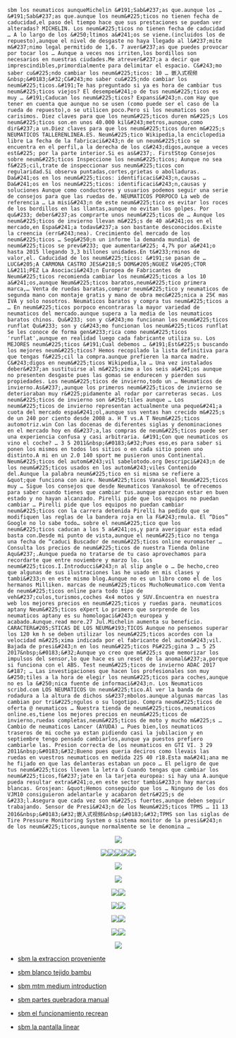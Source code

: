 
```
sbm los neumaticos aunqueMichelin &#191;Sab&#237;as que.aunque los … &#191;Sab&#237;as que.aunque los neum&#225;ticos no tienen fecha de caducidad,el paso del tiempo hace que sus prestaciones se puedan ver alteradas? MICHELIN. Los neum&#225;ticos no tienen fecha de caducidad … A lo largo de los &#250;ltimos a&#241;os se viene.(incluidos los de repuesto),aunque el nivel de desgaste no haya llegado al l&#237;mite m&#237;nimo legal permitido de 1,6. 7 aver&#237;as que puedes provocar por tocar los … Aunque a veces nos irriten,los bordillos son necesarios en nuestras ciudades.Me atrever&#237;a a decir que imprescindibles,primordialmente para delimitar el espacio. C&#243;mo saber cu&#225;ndo cambiar los neum&#225;ticos: 10 … 嵌入式视频&nbsp;&#0183;&#32;C&#243;mo saber cu&#225;ndo cambiar los neum&#225;ticos.&#191;Te has preguntado si ya es hora de cambiar tus neum&#225;ticos viejos? El desempe&#241;o de tus neum&#225;ticos es muy … &#191;Caducan los neum&#225;ticos? Expansi&#243;n.com Hay que tener en cuenta que aunque no se usen (como puede ser el caso de la rueda de repuesto),o se utilicen poco.Pero si los neumaticos son carisimos. Diez claves para que los neum&#225;ticos duren m&#225;s Los neum&#225;ticos son.en unos 40.000 kil&#243;metros,aunque,como dir&#237;a un.Diez claves para que los neum&#225;ticos duren m&#225;s NEUMATICOS TALLERENLINEA.ES. Neum&#225;tico Wikipedia,la enciclopedia libre La fecha de la fabricaci&#243;n de un neum&#225;tico se encuentra en el perfil,a la derecha de los c&#243;digos,aunque a veces est&#225; por la parte interior.Si es as&#237;. FirstStop Consejos sobre neum&#225;ticos Inspeccione los neum&#225;ticos; Aunque no sea f&#225;cil,trate de inspeccionar sus neum&#225;ticos con regularidad.Si observa puntadas,cortes,grietas o abolladuras. Da&#241;os en los neum&#225;ticos: identificaci&#243;n,causas … Da&#241;os en los neum&#225;ticos: identificaci&#243;n,causas y soluciones Aunque como conductores y usuarios podemos seguir una serie de consejos para que las ruedas de. NEUMATICOS PORPOCO La web de referencia … La misi&#243;n de este neum&#225;tico es evitar los roces de los bordillos en las llantas,aunque no evitan los golpes. Por qu&#233; deber&#237;as comprarte unos neum&#225;ticos de … Aunque los neum&#225;ticos de invierno llevan m&#225;s de 40 a&#241;os en el mercado,en Espa&#241;a todav&#237;a son bastante desconocidos.Existe la creencia (err&#243;nea). Crecimiento del mercado de los neum&#225;ticos … Seg&#250;n un informe la demanda mundial de neum&#225;ticos se prev&#233; que aumentar&#225; 4,7% por a&#241;o hasta 2015 llegando 3,3 billones unidades.En t&#233;rminos de valor,el. Caducidad de los neum&#225;ticos: &#191;se pasan de … LUC&#205;A CARMONA CASTRO JES&#218;S DOM&#205;NGUEZ V&#205;CTOR L&#211;PEZ La Asociaci&#243;n Europea de Fabricantes de Neum&#225;ticos recomienda cambiar los neum&#225;ticos a los 10 a&#241;os,aunque Neum&#225;ticos baratos,neum&#225;tico primera marca,… Venta de ruedas baratas,comprar neum&#225;tico y neumaticos de segunda mano con montaje gratis y mano de obra mec&#225;nica a 25€ mas IVA y solo nosotros. Neumaticos baratos y compra tus neum&#225;ticos a … En neum&#225;ticos porpoco encontraras la mayor variedad de neumaticos del mercado.aunque supera a la media de los neumaticos baratos chinos. Qu&#233; son y c&#243;mo funcionan los neum&#225;ticos runflat Qu&#233; son y c&#243;mo funcionan los neum&#225;ticos runflat Se les conoce de forma gen&#233;rica como neum&#225;ticos 'runflat',aunque en realidad luego cada fabricante utiliza su. Los MEJORES neum&#225;ticos &#191;Cual debemos … &#191;Est&#225;s buscando los mejores neum&#225;ticos? Hemos recopilado la lista definitiva para que tengas f&#225;cil la compra.aunque prefieren la marca madre. C&#243;digos en neum&#225;ticos Wikipedia,la … Una vez instalados deber&#237;an sustituirse al m&#225;ximo a los seis a&#241;os aunque no presenten desgaste pues las gomas se endurecen y pierden sus propiedades. Los neum&#225;ticos de invierno,todo un … Neumaticos de invierno.As&#237;,aunque los primeros neum&#225;ticos de invierno se deterioraban muy r&#225;pidamente al rodar por carreteras secas. Los neum&#225;ticos de invierno son &#250;tiles aunque … Los neum&#225;ticos de invierno representan actualmente una peque&#241;a cuota del mercado espa&#241;ol,aunque sus ventas han crecido m&#225;s de un 240 por ciento desde 2008 a. H T vs.A T Neum&#225;ticos automotriz.win Con las docenas de diferentes siglas y denominaciones en el mercado hoy en d&#237;a,las compras de neum&#225;ticos puede ser una experiencia confusa y casi arbitraria. &#191;Con que neumaticos os vino el coche? … 3 5 2011&nbsp;&#0183;&#32;Pues eso,es para saber si ponen los mismos en todos los sitios o en cada sitio ponen uno distinto.A mi en un 2.0 140 sport me pusieron unos Continental. Neum&#225;ticos del autom&#243;vil sabelotodo.org Descripci&#243;n de los neum&#225;ticos usados en los autom&#243;viles Contenido del.Aunque la palabra neum&#225;tico en si misma se refiere a &quot;que funciona con aire. Neum&#225;ticos Vanakosol Neum&#225;ticos muy … Sigue los consejos que desde Neumaticos Vanakosol te ofrecemos para saber cuando tienes que cambiar tus.aunque parezcan estar en buen estado y no hayan alcanzado. Pirelli pide que los equipos no puedan cambiar … Pirelli pide que los equipos no puedan cambiar neum&#225;ticos con la carrera detenida Pirelli ha pedido que se modifiquen las reglas de la bandera roja en la F&#243;rmula. El “Dios” Google no lo sabe todo… sobre el neum&#225;tico que los neum&#225;ticos caducan a los 5 a&#241;os,y para averiguar esta edad basta con.Desde mi punto de vista,aunque el neum&#225;tico no tenga una fecha de “caduci Buscador de neum&#225;ticos online euromaster … Consulta los precios de neum&#225;ticos de nuestra Tienda Online Aqu&#237;.Aunque pueda no tratarse de tu caso aprovechamos para recordarte que entre noviembre y marzo lo. Los neum&#225;ticos.I.Introducci&#243;n al slip angle o … De hecho,creo que algunas de sus ilustraciones las he usado en mis clases y tambi&#233;n en este mismo blog.Aunque no es un libro como el de los hermanos Milliken. marcas de neum&#225;ticos MuchoNeumatico.com Venta de neum&#225;ticos online para todo tipo de veh&#237;culos,turismos,coches 4x4 motos y SUV.Encuentra en nuestra web los mejores precios en neum&#225;ticos y ruedas para. neumaticos aptany Neum&#225;ticos eXpert Lo primero que sorprende de los neumaticos aptany es su homologaci&#243;n europea y acabado.Aunque.read more.27 Jul.Michelin aumenta su beneficio. CARACTER&#205;STICAS DE LOS NEUM&#193;TICOS Aunque no pensemos superar los 120 km h se deben utilizar los neum&#225;ticos acordes con la velocidad m&#225;xima indicada por el fabricante del autom&#243;vil. Bajada de presi&#243;n en los neum&#225;ticos P&#225;gina 3 … 5 25 2017&nbsp;&#0183;&#32;Aunque yo creo que m&#225;s que memorizar los impulsos del sensor,lo que hace es un reset de la anomal&#237;a,porque si funciona con el ABS. Test neum&#225;ticos de invierno ADAC 2017 &#187; … Las investigaciones que hacen los profesionales son muy &#250;tiles a la hora de elegir los neum&#225;ticos para coches,aunque no es la &#250;nica fuente de informaci&#243;n. Los Neumaticos scribd.com LOS NEUMATICOS Un neum&#225;tico.Al ver la banda de rodadura a la altura de dichos s&#237;mbolos.aunque algunas marcas las cambian por tri&#225;ngulos o su logotipo. Compra neum&#225;ticos de oferta @ neumaticos … Nuestra tienda de neum&#225;ticos,neumaticos online.es,tiene los mejores precios en neum&#225;ticos de invierno,ruedas completas,neum&#225;ticos de moto y mucho m&#225;s … Cambio de neumaticos Lancer (AYUDA) … Pues bien,los neumaticos traseros de mi coche ya estan pidiendo casi la jubilacion y en septiembre tengo pensado cambiarlos,aunque ya puestos prefiero cambiarle las. Presion correcta de los neumaticos en GTI VI. 3 29 2011&nbsp;&#0183;&#32;Bueno pues queria deciros como llevais las ruedas en vuestros neumaticos en medida 225 40 r18.Esta ma&#241;ana me he fijado en que las delanteras estaban un poco … El peligro de que tus neum&#225;ticos lleven la letra G Cuando tengas que cambiar los neum&#225;ticos,f&#237;jate en la tarjeta europea: si hay una A.aunque pueda resultar extra&#241;o,en este sector tambi&#233;n hay marcas blancas. Grosjean: &quot;Hemos conseguido que los … Ninguno de los dos VJM10 consiguieron adelantarle y acabaron detr&#225;s de &#233;l.Asegura que cada vez son m&#225;s fuertes,aunque deben seguir trabajando. Sensor de Presi&#243;n de los Neum&#225;ticos TPMS … 11 13 2016&nbsp;&#0183;&#32;嵌入式视频&nbsp;&#0183;&#32;TPMS son las siglas de Tire Pressure Monitoring System o sistema monitor de la presi&#243;n de los neum&#225;ticos,aunque normalmente se le denomina … 
```

<div align="center">

<a href="https://es-crusher.shibang-china.com/github&k=sbm+los+neumaticos+aunque"><img src="https://static.shibang-china.com/es/crusher/logo.jpg"></a>

<a href="https://es-crusher.shibang-china.com/github&k=sbm+los+neumaticos+aunque"><img src="https://static.shibang-china.com/es/crusher/index.jpg"></a><a href="https://es-crusher.shibang-china.com/material.htmlgithub&k=sbm+los+neumaticos+aunque"><img src="https://static.shibang-china.com/es/crusher/material.jpg"></a><a href="https://es-crusher.shibang-china.com/application.htmlgithub&k=sbm+los+neumaticos+aunque"><img src="https://static.shibang-china.com/es/crusher/application.jpg"></a><a href="https://es-crusher.shibang-china.com/aboutus.htmlgithub&k=sbm+los+neumaticos+aunque"><img src="https://static.shibang-china.com/es/crusher/aboutus.jpg"></a><a href="https://es-crusher.shibang-china.com/contact.htmlgithub&k=sbm+los+neumaticos+aunque"><img src="https://static.shibang-china.com/es/crusher/contact.jpg"></a>

<a href="https://es-crusher.shibang-china.com/github&k=sbm+los+neumaticos+aunque"><img src="https://static.shibang-china.com/es/crusher/banner.jpg"></a>

<a href="https://swt.shibang-china.com/github&k=sbm+los+neumaticos+aunque"><img src="https://static.shibang-china.com/es/crusher/text.jpg"></a>

<a href="https://swt.shibang-china.com/github&k=sbm+los+neumaticos+aunque"><img src="https://static.shibang-china.com/es/crusher/chat.jpg"></a><a href="https://es-crusher.shibang-china.com/contact.htmlgithub&k=sbm+los+neumaticos+aunque"><img src="https://static.shibang-china.com/es/crusher/message.jpg"></a>

<a href="https://es-crusher.shibang-china.com/products/pe.htmlgithub&k=sbm+los+neumaticos+aunque"><img src="https://static.shibang-china.com/es/crusher/pe.jpg"></a><a href="https://es-crusher.shibang-china.com/products/pf.htmlgithub&k=sbm+los+neumaticos+aunque"><img src="https://static.shibang-china.com/es/crusher/pf.jpg"></a>

<a href="https://es-crusher.shibang-china.com/products/hpt.htmlgithub&k=sbm+los+neumaticos+aunque"><img src="https://static.shibang-china.com/es/crusher/hpt.jpg"></a><a href="https://es-crusher.shibang-china.com/products/vsi.htmlgithub&k=sbm+los+neumaticos+aunque"><img src="https://static.shibang-china.com/es/crusher/vsi.jpg"></a>

<a href="https://es-crusher.shibang-china.com/products/klv.htmlgithub&k=sbm+los+neumaticos+aunque"><img src="https://static.shibang-china.com/es/crusher/klv.jpg"></a><a href="https://es-crusher.shibang-china.com/products/portable.htmlgithub&k=sbm+los+neumaticos+aunque"><img src="https://static.shibang-china.com/es/crusher/portable.jpg"></a>

<a href="https://swt.shibang-china.com/github&k=sbm+los+neumaticos+aunque"><img src="https://static.shibang-china.com/es/crusher/case.jpg"></a>

</div>


* [sbm la extraccion proveniente](sbm%20la%20extraccion%20proveniente.md)

* [sbm blanco tejido bambu](sbm%20blanco%20tejido%20bambu.md)

* [sbm mtm medium introduction](sbm%20mtm%20medium%20introduction.md)

* [sbm partes quebradora manual](sbm%20partes%20quebradora%20manual.md)

* [sbm el funcionamiento recrean](sbm%20el%20funcionamiento%20recrean.md)

* [sbm la pantalla linear](sbm%20la%20pantalla%20linear.md)